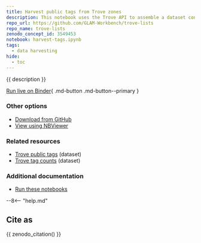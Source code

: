 ```yaml
---
title: Harvest public tags from Trove zones 
description: This notebook uses the Trove API to assemble a dataset containing all public tags added to Trove.
repo_url: https://github.com/GLAM-Workbench/trove-lists
repo_name: trove-lists
zenodo_concept_id: 3549453
notebook: harvest-tags.ipynb
tags:
  - data harvesting
hide:
  - toc
---
```


{{ description }}

[Run live on Binder](https://mybinder.org/v2/gh/GLAM-Workbench/{{repo_name}}/master?urlpath=lab%2Ftree%2F{{notebook}}){ .md-button .md-button--primary }

### Other options

* [Download from GitHub](https://github.com/GLAM-Workbench/{{repo_name}}/blob/master/{{notebook}})
* [View using NBViewer](https://nbviewer.jupyter.org/github/{{repo_name}}/blob/master/{{notebook}})

### Related resources

* [Trove public tags](trove-public-tags.md) (dataset)
* [Trove tag counts](trove-tag-counts.md) (dataset)

### Additional documentation

* [Run these notebooks](../#run-these-notebooks)

--8<-- "help.md"

## Cite as

{{ zenodo_citation() }}